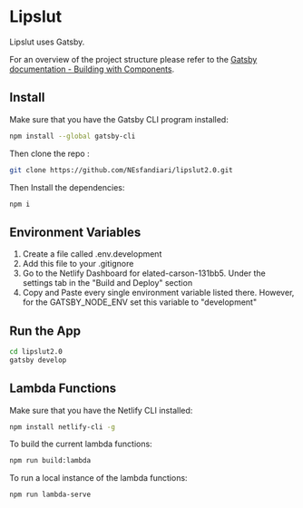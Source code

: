 # Lipslut

Lipslut uses Gatsby.

For an overview of the project structure please refer to the [Gatsby documentation - Building with Components](https://www.gatsbyjs.org/docs/building-with-components/).

## Install

Make sure that you have the Gatsby CLI program installed:

```sh
npm install --global gatsby-cli
```

Then clone the repo :

```sh
git clone https://github.com/NEsfandiari/lipslut2.0.git
```

Then Install the dependencies:

```sh
npm i
```

## Environment Variables

1. Create a file called .env.development
2. Add this file to your .gitignore
3. Go to the Netlify Dashboard for elated-carson-131bb5. Under the settings tab in the "Build and Deploy" section
4. Copy and Paste every single environment variable listed there. However, for the GATSBY_NODE_ENV set this variable to "development"

## Run the App

```sh
cd lipslut2.0
gatsby develop
```

## Lambda Functions

Make sure that you have the Netlify CLI installed:

```sh
npm install netlify-cli -g
```

To build the current lambda functions:

```sh
npm run build:lambda
```

To run a local instance of the lambda functions:

```sh
npm run lambda-serve
```

